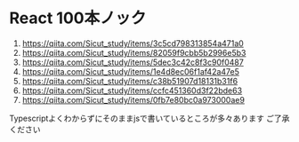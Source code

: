 # React 100本ノック
1. https://qiita.com/Sicut_study/items/3c5cd798313854a471a0
1. https://qiita.com/Sicut_study/items/82059f9cbb5b2996e5b3
1. https://qiita.com/Sicut_study/items/5dec3c42c8f3c90f0487
1. https://qiita.com/Sicut_study/items/1e4d8ec06f1af42a47e5
1. https://qiita.com/Sicut_study/items/c38b51907d18131b31f6
1. https://qiita.com/Sicut_study/items/ccfc451360d3f22bde63
1. https://qiita.com/Sicut_study/items/0fb7e80bc0a973000ae9

Typescriptよくわからずにそのままjsで書いているところが多々あります
ご了承ください
